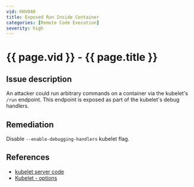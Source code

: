 ```yaml
---
vid: KHV040
title: Exposed Run Inside Container
categories: [Remote Code Execution]
severity: high
---
```


# {{ page.vid }} - {{ page.title }}

## Issue description

An attacker could run arbitrary commands on a container via the kubelet's `/run` endpoint. This endpoint is exposed as part of the kubelet's debug handlers.

## Remediation

Disable `--enable-debugging-handlers` kubelet flag.

## References

- [kubelet server code](https://github.com/kubernetes/kubernetes/blob/4a6935b31fcc4d1498c977d90387e02b6b93288f/pkg/kubelet/server/server.go)
- [Kubelet - options](https://kubernetes.io/docs/reference/command-line-tools-reference/kubelet/#options)